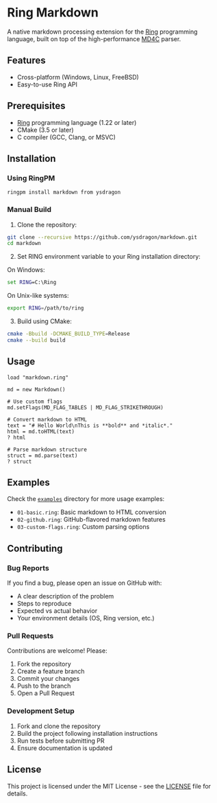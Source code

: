 # Ring Markdown

A native markdown processing extension for the [Ring](http://ring-lang.net) programming language, built on top of the high-performance [MD4C](https://github.com/mity/md4c) parser.

## Features

- Cross-platform (Windows, Linux, FreeBSD)
- Easy-to-use Ring API

## Prerequisites

- [Ring](http://ring-lang.net) programming language (1.22 or later)
- CMake (3.5 or later)
- C compiler (GCC, Clang, or MSVC)

## Installation

### Using RingPM

```shell
ringpm install markdown from ysdragon
```

### Manual Build

1. Clone the repository:
```bash
git clone --recursive https://github.com/ysdragon/markdown.git
cd markdown
```

2. Set RING environment variable to your Ring installation directory:

On Windows:
```cmd
set RING=C:\Ring
```

On Unix-like systems:
```bash
export RING=/path/to/ring
```

3. Build using CMake:
```bash
cmake -Bbuild -DCMAKE_BUILD_TYPE=Release
cmake --build build
```

## Usage

```ring
load "markdown.ring"

md = new Markdown()

# Use custom flags
md.setFlags(MD_FLAG_TABLES | MD_FLAG_STRIKETHROUGH)

# Convert markdown to HTML
text = "# Hello World\nThis is **bold** and *italic*."
html = md.toHTML(text)
? html

# Parse markdown structure
struct = md.parse(text)
? struct
```

## Examples

Check the [`examples`](examples) directory for more usage examples:
- `01-basic.ring`: Basic markdown to HTML conversion
- `02-github.ring`: GitHub-flavored markdown features
- `03-custom-flags.ring`: Custom parsing options

## Contributing

### Bug Reports
If you find a bug, please open an issue on GitHub with:
- A clear description of the problem
- Steps to reproduce
- Expected vs actual behavior
- Your environment details (OS, Ring version, etc.)

### Pull Requests
Contributions are welcome! Please:
1. Fork the repository
2. Create a feature branch
3. Commit your changes
4. Push to the branch
5. Open a Pull Request

### Development Setup
1. Fork and clone the repository
2. Build the project following installation instructions
3. Run tests before submitting PR
4. Ensure documentation is updated

## License

This project is licensed under the MIT License - see the [LICENSE](LICENSE) file for details.